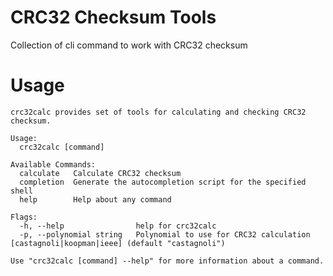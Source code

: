 # CRC32 Checksum Tools

Collection of cli command to work with CRC32 checksum

# Usage

```console
crc32calc provides set of tools for calculating and checking CRC32 checksum.

Usage:
  crc32calc [command]

Available Commands:
  calculate   Calculate CRC32 checksum
  completion  Generate the autocompletion script for the specified shell
  help        Help about any command

Flags:
  -h, --help                help for crc32calc
  -p, --polynomial string   Polynomial to use for CRC32 calculation [castagnoli|koopman|ieee] (default "castagnoli")

Use "crc32calc [command] --help" for more information about a command.
```